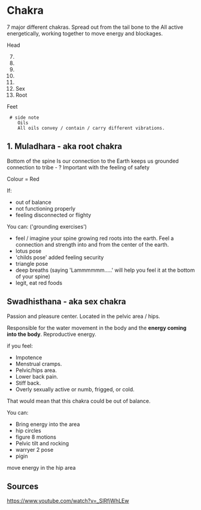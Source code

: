 # Chakra

7 major different chakras.
Spread out from the tail bone to the 
All active energetically, working together to move energy and blockages. 

Head

7.
6.
5.
4.
3.
2. Sex
1. Root

Feet

```
 # side note 
	Oils
	All oils convey / contain / carry different vibrations. 
```


## 1. Muladhara - aka root chakra
Bottom of the spine 
Is our connection to the Earth 
keeps us grounded 
connection to tribe - ?
Important with the feeling of safety 

Colour = Red

If: 
- out of balance
- not functioning properly
- feeling disconnected or flighty 

You can: ('grounding exercises')
- feel / imagine your spine growing red roots into the earth. Feel a connection and strength into and from the center of the earth.
- lotus pose
- 'childs pose' added feeling security 
- triangle pose 
- deep breaths (saying 'Lammmmmm.....' will help you feel it at the bottom of your spine)
- legit, eat red foods

## Swadhisthana - aka sex chakra
Passion and pleasure center.
Located in the pelvic area / hips.

Responsible for the water movement in the body and the **energy coming into the body**.
Reproductive energy.

if you feel:
- Impotence
- Menstrual cramps.
- Pelvic/hips area.
- Lower back pain.
- Stiff back.
- Overly sexually active or numb, frigged, or cold.

That would mean that this chakra could be out of balance.

You can:
- Bring energy into the area
 - hip circles
 - figure 8 motions
 - Pelvic tilt and rocking
- warryer 2 pose
- pigin 

move energy in the hip area 

## Sources
https://www.youtube.com/watch?v=_SlRfjWhLEw
